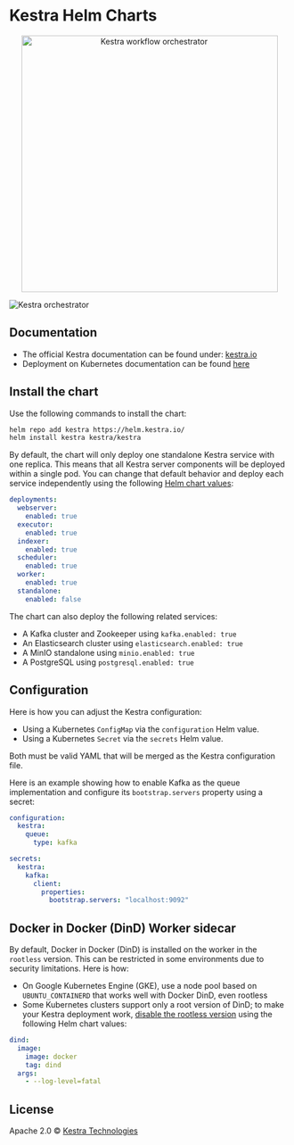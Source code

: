 # Kestra Helm Charts

<p align="center">
  <img width="460" src="https://kestra.io/logo.svg"  alt="Kestra workflow orchestrator" />
</p>

![Kestra orchestrator](https://kestra.io/adding-tasks.gif)

## Documentation
* The official Kestra documentation can be found under: [kestra.io](https://kestra.io)
* Deployment on Kubernetes documentation can be found [here](https://kestra.io/docs/administrator-guide/deployment/kubernetes/)

## Install the chart

Use the following commands to install the chart:

```bash
helm repo add kestra https://helm.kestra.io/
helm install kestra kestra/kestra
```

By default, the chart will only deploy one standalone Kestra service with one replica. This means that all Kestra server components will be deployed within a single pod. You can change that default behavior and deploy each service independently using the following [Helm chart values](https://github.com/kestra-io/helm-charts/blob/master/charts/kestra/values.yaml):

```yaml
deployments:
  webserver:
    enabled: true
  executor:
    enabled: true
  indexer:
    enabled: true
  scheduler:
    enabled: true
  worker:
    enabled: true
  standalone:
    enabled: false
```

The chart can also deploy the following related services:

* A Kafka cluster and Zookeeper using `kafka.enabled: true`
* An Elasticsearch cluster using `elasticsearch.enabled: true`
* A MinIO standalone using `minio.enabled: true`
* A PostgreSQL using `postgresql.enabled: true`

## Configuration

Here is how you can adjust the Kestra configuration:

* Using a Kubernetes `ConfigMap` via the `configuration` Helm value.
* Using a Kubernetes `Secret` via the `secrets` Helm value.

Both must be valid YAML that will be merged as the Kestra configuration file.

Here is an example showing how to enable Kafka as the queue implementation and configure its `bootstrap.servers` property using a secret:

```yaml
configuration:
  kestra:
    queue:
      type: kafka

secrets:
  kestra:
    kafka:
      client:
        properties:
          bootstrap.servers: "localhost:9092"
```

## Docker in Docker (DinD) Worker sidecar

By default, Docker in Docker (DinD) is installed on the worker in the `rootless` version. This can be restricted in some environments due to security limitations. Here is how:

* On Google Kubernetes Engine (GKE), use a node pool based on `UBUNTU_CONTAINERD` that works well with Docker DinD, even rootless
* Some Kubernetes clusters support only a root version of DinD; to make your Kestra deployment work, [disable the rootless version](https://github.com/kestra-io/helm-charts/blob/master/charts/kestra/values.yaml#L102-L106) using the following Helm chart values:

```yaml
dind:
  image:
    image: docker
    tag: dind
  args:
    - --log-level=fatal
```

## License
Apache 2.0 © [Kestra Technologies](https://kestra.io)
